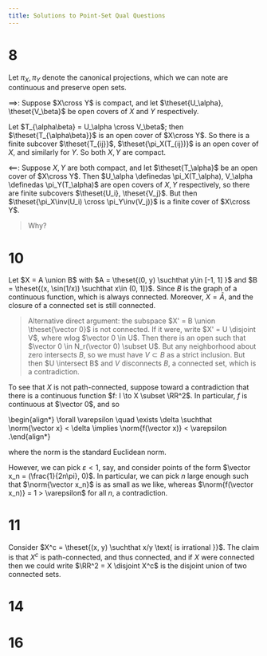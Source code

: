 ```yaml
---
title: Solutions to Point-Set Qual Questions
---
```


# 8
Let $\pi_X, \pi_Y$ denote the canonical projections, which we can note are continuous and preserve open sets.

$\implies$:
Suppose $X\cross Y$ is compact, and let $\theset{U_\alpha}, \theset{V_\beta}$ be open covers of $X$ and $Y$ respectively.

Let $T_{\alpha\beta} = U_\alpha \cross V_\beta$; then $\theset{T_{\alpha\beta}}$ is an open cover of $X\cross Y$.
So there is a finite subcover $\theset{T_{ij}}$, $\theset{\pi_X(T_{ij})}$ is an open cover of $X$, and similarly for $Y$.
So both $X,Y$ are compact.

$\impliedby$:
Suppose $X, Y$ are both compact, and let $\theset{T_\alpha}$ be an open cover of $X\cross Y$.
Then $U_\alpha \definedas \pi_X(T_\alpha), V_\alpha \definedas \pi_Y(T_\alpha)$ are open covers of $X, Y$ respectively, so there are finite subcovers $\theset{U_i}, \theset{V_j}$.
But then $\theset{\pi_X\inv(U_i) \cross \pi_Y\inv(V_j)}$ is a finite cover of $X\cross Y$. 

> Why?

# 10

Let $X = A \union B$ with $A = \theset{(0, y) \suchthat y\in [-1, 1] }$ and $B = \theset{(x, \sin(1/x)) \suchthat x\in (0, 1]}$.
Since $B$ is the graph of a continuous function, which is always connected.
Moreover, $X = \bar{A}$, and the closure of a connected set is still connected.

> Alternative direct argument: the subspace $X' = B \union \theset{\vector 0}$ is not connected. 
> If it were, write $X' = U \disjoint V$, where wlog $\vector 0 \in U$.
> Then there is an open such that $\vector 0 \in N_r(\vector 0) \subset U$.
> But any neighborhood about zero intersects $B$, so we must have $V \subset B$ as a strict inclusion.
> But then $U \intersect B$ and $V$ disconnects $B$, a connected set, which is a contradiction.

To see that $X$ is not path-connected, suppose toward a contradiction that there is a continuous function $f: I \to X \subset \RR^2$.
In particular, $f$ is continuous at $\vector 0$, and so

\begin{align*}
\forall \varepsilon \quad \exists \delta \suchthat \norm{\vector x} < \delta \implies \norm{f(\vector x)} < \varepsilon
.\end{align*}

where the norm is the standard Euclidean norm. 

However, we can pick $\varepsilon < 1$, say, and consider points of the form $\vector x_n = (\frac{1}{2n\pi}, 0)$.
In particular, we can pick $n$ large enough such that $\norm{\vector x_n}$ is as small as we like, whereas $\norm{f(\vector x_n)} = 1 > \varepsilon$ for all $n$, a contradiction.

# 11

Consider $X^c = \theset{(x, y) \suchthat x/y \text{ is irrational }}$.
The claim is that $X^c$ is path-connected, and thus connected, and if $X$ were connected then we could write $\RR^2 = X \disjoint X^c$ is the disjoint union of two connected sets.

# 14

# 16

